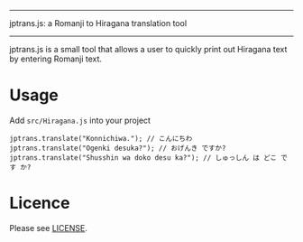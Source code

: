 **************************************************
jptrans.js: a Romanji to Hiragana translation tool
**************************************************

jptrans.js is a small tool that allows a user to quickly print out
Hiragana text by entering Romanji text.

Usage
=====

Add `src/Hiragana.js` into your project
```
jptrans.translate("Konnichiwa."); // こんにちわ
jptrans.translate("Ogenki desuka?"); // おげんき ですか?
jptrans.translate("Shusshin wa doko desu ka?"); // しゅっしん は どこ です か?
```

Licence
=======

Please see [LICENSE](https://github.com/markwingerd/jptrans.js/LICENSE).
